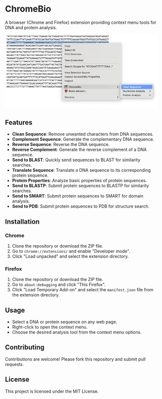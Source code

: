 # ChromeBio
A browser (Chrome and Firefox) extension providing context menu tools for DNA and protein analysis.

![DNA and Protein Analysis Extension](images/chromebio.png)

## Features

- **Clean Sequence**: Remove unwanted characters from DNA sequences.
- **Complement Sequence**: Generate the complementary DNA sequence.
- **Reverse Sequence**: Reverse the DNA sequence.
- **Reverse Complement**: Generate the reverse complement of a DNA sequence.
- **Send to BLAST**: Quickly send sequences to BLAST for similarity searches.
- **Translate Sequence**: Translate a DNA sequence to its corresponding protein sequence.
- **Protein Properties**: Analyze basic properties of protein sequences.
- **Send to BLASTP**: Submit protein sequences to BLASTP for similarity searches.
- **Send to SMART**: Submit protein sequences to SMART for domain analysis.
- **Send to PDB**: Submit protein sequences to PDB for structure search.

## Installation

### Chrome

1. Clone the repository or download the ZIP file.
2. Go to `chrome://extensions/` and enable "Developer mode".
3. Click "Load unpacked" and select the extension directory.

### Firefox

1. Clone the repository or download the ZIP file.
2. Go to `about:debugging` and click "This Firefox".
3. Click "Load Temporary Add-on" and select the `manifest.json` file from the extension directory.

## Usage

- Select a DNA or protein sequence on any web page.
- Right-click to open the context menu.
- Choose the desired analysis tool from the context menu options.

## Contributing

Contributions are welcome! Please fork this repository and submit pull requests.

## License

This project is licensed under the MIT License.

